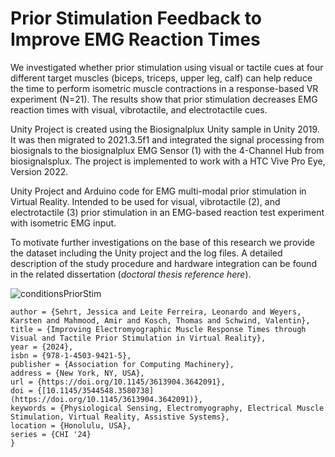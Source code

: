 # Prior Stimulation Feedback to Improve EMG Reaction Times

We investigated whether prior stimulation using visual or tactile cues at four different target muscles (biceps, triceps, upper leg, calf) can help reduce the time to perform isometric muscle contractions in a response-based VR experiment (N=21). 
The results show that prior stimulation decreases EMG reaction times with visual, vibrotactile, and electrotactile cues. 

Unity Project is created using the Biosignalplux Unity sample in Unity 2019.
It was then migrated to 2021.3.5f1 and integrated the signal processing from biosignals to the biosignalplux EMG Sensor (1) with the 4-Channel Hub from biosignalsplux.
The project is implemented to work with a HTC Vive Pro Eye, Version 2022.

Unity Project and Arduino code for EMG multi-modal prior stimulation in Virtual Reality. 
Intended to be used for visual, vibrotactile (2), and electrotactile (3) prior stimulation in an EMG-based reaction test experiment with isometric EMG input.

To motivate further investigations on the base of this research we provide the dataset including the Unity project and the log files. A detailed description of the study procedure and hardware integration can be found in the related dissertation (*doctoral thesis reference here*).

![conditionsPriorStim](https://github.com/user-attachments/assets/7e59d7f4-d2c0-483f-801f-84df284f256a)

```@inproceedings{SehrtCHI2024,
author = {Sehrt, Jessica and Leite Ferreira, Leonardo and Weyers, Karsten and Mahmood, Amir and Kosch, Thomas and Schwind, Valentin},
title = {Improving Electromyographic Muscle Response Times through Visual and Tactile Prior Stimulation in Virtual Reality},
year = {2024},
isbn = {978-1-4503-9421-5},
publisher = {Association for Computing Machinery},
address = {New York, NY, USA},
url = {https://doi.org/10.1145/3613904.3642091},
doi = {[10.1145/3544548.3580738](https://doi.org/10.1145/3613904.3642091)},
keywords = {Physiological Sensing, Electromyography, Electrical Muscle Stimulation, Virtual Reality, Assistive Systems},
location = {Honolulu, USA},
series = {CHI '24}
}
